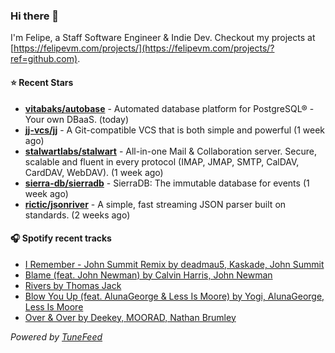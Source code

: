 ### Hi there 👋

I'm Felipe, a Staff Software Engineer & Indie Dev. Checkout my projects at [https://felipevm.com/projects/](https://felipevm.com/projects/?ref=github.com).

#### ⭐ Recent Stars
- **[vitabaks/autobase](https://github.com/vitabaks/autobase)** - Automated database platform for PostgreSQL® - Your own DBaaS. (today)
- **[jj-vcs/jj](https://github.com/jj-vcs/jj)** - A Git-compatible VCS that is both simple and powerful (1 week ago)
- **[stalwartlabs/stalwart](https://github.com/stalwartlabs/stalwart)** - All-in-one Mail &amp; Collaboration server. Secure, scalable and fluent in every protocol (IMAP, JMAP, SMTP, CalDAV, CardDAV, WebDAV). (1 week ago)
- **[sierra-db/sierradb](https://github.com/sierra-db/sierradb)** - SierraDB: The immutable database for events (1 week ago)
- **[rictic/jsonriver](https://github.com/rictic/jsonriver)** - A simple, fast streaming JSON parser built on standards. (2 weeks ago)

#### 🎧 Spotify recent tracks
- [I Remember - John Summit Remix by deadmau5, Kaskade, John Summit](https://open.spotify.com/track/7EroGeDg1uteOaQ45Ftfiz)
- [Blame (feat. John Newman) by Calvin Harris, John Newman](https://open.spotify.com/track/07nH4ifBxUB4lZcsf44Brn)
- [Rivers by Thomas Jack](https://open.spotify.com/track/3NBDgwEAGMj0aKRsU8zoO9)
- [Blow You Up (feat. AlunaGeorge &amp; Less Is Moore) by Yogi, AlunaGeorge, Less Is Moore](https://open.spotify.com/track/0MpuMMLaWGLYHC9MxKc3VH)
- [Over &amp; Over by Deekey, MOORAD, Nathan Brumley](https://open.spotify.com/track/47Ca74wVapLcHR2RMrqduY)

_Powered by [TuneFeed](https://tunefeed.app?ref=github.com)_
